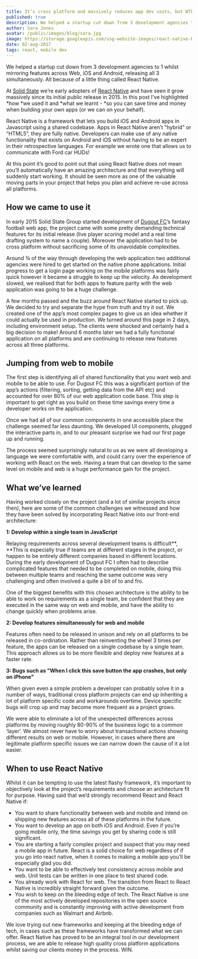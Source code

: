 ```yaml
---
title: It’s cross platform and massively reduces app dev costs, but WTF is React Native?
published: true
description: We helped a startup cut down from 3 development agencies to 1 whilst mirroring features across Web, iOS and Android, releasing all 3 simultaneously. All because of a little thing called React Native.
author: Sara Jones
avatar: /public/images/blog/sara.jpg
image: https://storage.googleapis.com/ssg-website-images/react-native-blog.png
date: 02-aug-2017
tags: react, mobile dev
---
```


We helped a startup cut down from 3 development agencies to 1 whilst mirroring features across Web, iOS and Android, releasing all 3 simultaneously. All because of a little thing called React Native.

At [Solid State](http://www.solidstategroup.com) we’re early adopters of [React Native](https://facebook.github.io/react-native/) and have seen it grow massively since its initial public release in 2015. In this post I’ve highlighted *how *we used it and *what we learnt -  *so you can save time and money when building your own apps (or we can on your behalf).

React Native is a framework that lets you build iOS and Android apps in Javascript using a shared codebase. Apps in React Native aren’t "hybrid" or “HTML5”, they are fully native. Developers can make use of any native functionality that exists on Android and iOS without having to be an expert in their retrospective languages. For example we wrote one that allows us to communicate with Ford car HUDs!

At this point it’s good to point out that using React Native does not mean you’ll automatically have an amazing architecture and that everything will suddenly start working. It should be seen more as one of the valuable moving parts in your project that helps you plan and achieve re-use across all platforms.

## How we came to use it

In early 2015 Solid State Group started development of [Dugout FC](https://www.dugoutfc.com/)’s fantasy football web app, the project came with some pretty demanding technical features for its initial release (live player scoring model and a real time drafting system to name a couple). Moreover the application had to be cross platform without sacrificing some of its unavoidable complexities.

Around ¾ of the way through developing the web application two additional agencies were hired to get started on the native phone applications. Initial progress to get a login page working on the mobile platforms was fairly quick however it became a struggle to keep up the velocity. As development slowed, we realised that for both apps to feature parity with the web application was going to be a huge challenge.

A few months passed and the buzz around React Native started to pick up. We decided to try and separate the hype from truth and try it out. We created one of the app’s most complex pages to give us an idea whether it could actually be used in production. We turned around this page in 2 days, including environment setup. The clients were shocked and certainly had a big decision to make! Around 6 months later we had a fully functional application on all platforms and are continuing to release new features across all three platforms.

## Jumping from web to mobile

The first step is identifying all of shared functionality that you want web and mobile to be able to use. For Dugout FC this was a significant portion of the app’s actions (filtering, sorting, getting data from the API etc) and accounted for over 80% of our web application code base. This step is important to get right as you build on these time savings every time a developer works on the application.

Once we had all of our common components in one accessible place the challenge seemed far less daunting. We developed UI components, plugged the interactive parts in, and to our pleasant surprise we had our first page up and running.

The process seemed surprisingly natural to us as we were all developing a language we were comfortable with, and could carry over the experience of working with React on the web. Having a team that can develop to the same level on mobile and web is a huge performance gain for the project.

## What we’ve learned

Having worked closely on the project (and a lot of similar projects since then), here are some of the common challenges we witnessed and how they have been solved by incorporating React Native into our front-end architecture:

**1: Develop within a single team in JavaScript**

Relaying requirements across several development teams is difficult**, **This is especially true if teams are at different stages in the project, or happen to be entirely different companies based in different locations. During the early development of Dugout FC I often had to describe complicated features that needed to be completed on mobile, doing this between multiple teams and reaching the same outcome was very challenging and often involved a quite a bit of to and fro.

One of the biggest benefits with this chosen architecture is the ability to be able to work on requirements as a single team, be confident that they are executed in the same way on web and mobile, and have the ability to change quickly when problems arise.

**2: Develop features simultaneously for web and mobile**

Features often need to be released in unison and rely on all platforms to be released in co-ordination. Rather than reinventing the wheel 3 times per feature, the apps can be released on a single codebase by a single team. This approach allows us to be more flexible and deploy new features at a faster rate.

**3: Bugs such as "When I click this save button the app crashes, but only on iPhone"**

When given even a simple problem a developer can probably solve it in a number of ways, traditional cross platform projects can end up inheriting a lot of platform specific code and workarounds overtime. Device specific bugs will crop up and may become more frequent as a project grows.

We were able to eliminate a lot of the unexpected differences across platforms by moving roughly 80-90% of the business logic to a common ‘layer’. We almost never have to worry about transactional actions showing different results on web or mobile. However, in cases where there are legitimate platform specific issues we can narrow down the cause of it a lot easier.

## When to use React Native

Whilst it can be tempting to use the latest flashy framework, it’s important to objectively look at the project’s requirements and choose an architecture fit for purpose. Having said that we’d strongly recommend React and React Native if:

- You want to share functionality between web and mobile and intend on shipping new features across all of these platforms in the future.
- You want to develop an app on both iOS and Android. Even if you’re going mobile only, the time savings you get by sharing code is still significant.
- You are starting a fairly complex project and suspect that you may need a mobile app in future. React is a solid choice for web regardless of if you go into react native, when it comes to making a mobile app you’ll be especially glad you did.
- You want to be able to effectively test consistency across mobile and web. Unit tests can be written in one place to test shared code.
- You already work with React for web. The transition from React to React Native is incredibly straight forward given the outcome.
- You wish to keep on the bleeding edge of tech. The React Native is one of the most actively developed repositories in the open source community and is constantly improving with active development from companies such as Walmart and Airbnb.

We love trying out new frameworks and keeping at the bleeding edge of tech, in cases such as these frameworks have transformed what we can offer.  React Native has proved to be an integral tool in our development process, we are able to release high quality cross platform applications whilst saving our clients money in the process. WIN.
